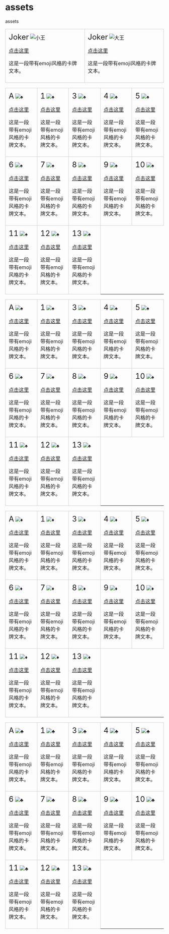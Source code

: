 # assets
assets

<!-- 在Markdown文件中插入HTML代码 -->

<table cellspacing="0" cellpadding="0">
  <!-- 第1行 -->
  <tr>
    <td style="border: 1px solid #ccc; padding: 10px; margin: 10px;">
      <div style="display: inline-block; border-radius: 5px;">
        <span style="font-size: 24px;">Joker</span>
        <img src="https://img.shields.io/badge/🃏-Joker-color.svg" alt="小王">
        <p><a href="https://example.com">点击这里</a> <!-- 插入超链接 --><p>
        <p>这是一段带有emoji风格的卡牌文本。</p>
      </div>
    </td>
    <td style="border: 1px solid #ccc; padding: 10px; margin: 10px;">
      <div style="display: inline-block; border-radius: 5px;">
        <span style="font-size: 24px;">Joker</span>
        <img src="https://img.shields.io/badge/🃏-Joker-color.svg" alt="大王">
        <p><a href="https://example.com">点击这里</a> <!-- 插入超链接 --><p>
        <p>这是一段带有emoji风格的卡牌文本。</p>
      </div>
    </td>
  </tr>
  
</table>


<!-- ♠️红桃 -->
<!-- ----------------------------------------------------------------------------------------------------------------------------------------- -->
<table cellspacing="0" cellpadding="0">
  <!-- 第1行 -->
  <tr>
    <td style="border: 1px solid #ccc; padding: 10px; margin: 10px;">
      <div style="display: inline-block; border-radius: 5px;">
        <span style="font-size: 24px;">A</span>
        <img src="https://img.shields.io/badge/%E2%99%A0-red.svg" alt="♠">
        <p><a href="https://example.com">点击这里</a> <!-- 插入超链接 --><p>
        <p>这是一段带有emoji风格的卡牌文本。</p>
      </div>
    </td>
    <td style="border: 1px solid #ccc; padding: 10px; margin: 10px;">
      <div style="display: inline-block; border-radius: 5px;">
        <span style="font-size: 24px;">1</span>
        <img src="https://img.shields.io/badge/%E2%99%A0-red.svg" alt="♠">
        <p><a href="https://example.com">点击这里</a> <!-- 插入超链接 --><p>
        <p>这是一段带有emoji风格的卡牌文本。</p>
      </div>
    </td>
    <td style="border: 1px solid #ccc; padding: 10px; margin: 10px;">
      <div style="display: inline-block; border-radius: 5px;">
        <span style="font-size: 24px;">3</span>
        <img src="https://img.shields.io/badge/%E2%99%A0-red.svg" alt="♠">
        <p><a href="https://example.com">点击这里</a> <!-- 插入超链接 --><p>
        <p>这是一段带有emoji风格的卡牌文本。</p>
      </div>
    </td>
    <td style="border: 1px solid #ccc; padding: 10px; margin: 10px;">
      <div style="display: inline-block; border-radius: 5px;">
        <span style="font-size: 24px;">4</span>
        <img src="https://img.shields.io/badge/%E2%99%A0-red.svg" alt="♠">
        <p><a href="https://example.com">点击这里</a> <!-- 插入超链接 --><p>
        <p>这是一段带有emoji风格的卡牌文本。</p>
      </div>
    </td>
    <td style="border: 1px solid #ccc; padding: 10px; margin: 10px;">
      <div style="display: inline-block; border-radius: 5px;">
        <span style="font-size: 24px;">5</span>
        <img src="https://img.shields.io/badge/%E2%99%A0-red.svg" alt="♠">
        <p><a href="https://example.com">点击这里</a> <!-- 插入超链接 --><p>
        <p>这是一段带有emoji风格的卡牌文本。</p>
      </div>
    </td>
  </tr>
  
  <!-- 在这里添加其他表格行，直到包含54张卡片 -->
  <!-- 第2行 -->
  <tr>
    <td style="border: 1px solid #ccc; padding: 10px; margin: 10px;">
      <div style="display: inline-block; border-radius: 5px;">
        <span style="font-size: 24px;">6</span>
        <img src="https://img.shields.io/badge/%E2%99%A0-red.svg" alt="♠">
        <p><a href="https://example.com">点击这里</a> <!-- 插入超链接 --><p>
        <p>这是一段带有emoji风格的卡牌文本。</p>
      </div>
    </td>
    <td style="border: 1px solid #ccc; padding: 10px; margin: 10px;">
      <div style="display: inline-block; border-radius: 5px;">
        <span style="font-size: 24px;">7</span>
        <img src="https://img.shields.io/badge/%E2%99%A0-red.svg" alt="♠">
        <p><a href="https://example.com">点击这里</a> <!-- 插入超链接 --><p>
        <p>这是一段带有emoji风格的卡牌文本。</p>
      </div>
    </td>
    <td style="border: 1px solid #ccc; padding: 10px; margin: 10px;">
      <div style="display: inline-block; border-radius: 5px;">
        <span style="font-size: 24px;">8</span>
        <img src="https://img.shields.io/badge/%E2%99%A0-red.svg" alt="♠">
        <p><a href="https://example.com">点击这里</a> <!-- 插入超链接 --><p>
        <p>这是一段带有emoji风格的卡牌文本。</p>
      </div>
    </td>
    <td style="border: 1px solid #ccc; padding: 10px; margin: 10px;">
      <div style="display: inline-block; border-radius: 5px;">
        <span style="font-size: 24px;">9</span>
        <img src="https://img.shields.io/badge/%E2%99%A0-red.svg" alt="♠">
        <p><a href="https://example.com">点击这里</a> <!-- 插入超链接 --><p>
        <p>这是一段带有emoji风格的卡牌文本。</p>
      </div>
    </td>
    <td style="border: 1px solid #ccc; padding: 10px; margin: 10px;">
      <div style="display: inline-block; border-radius: 5px;">
        <span style="font-size: 24px;">10</span>
        <img src="https://img.shields.io/badge/%E2%99%A0-red.svg" alt="♠">
        <p><a href="https://example.com">点击这里</a> <!-- 插入超链接 --><p>
        <p>这是一段带有emoji风格的卡牌文本。</p>
      </div>
    </td>    
  </tr>

 <!-- 第3行 -->
  <tr>
    <td style="border: 1px solid #ccc; padding: 10px; margin: 10px;">
      <div style="display: inline-block; border-radius: 5px;">
        <span style="font-size: 24px;">11</span>
        <img src="https://img.shields.io/badge/%E2%99%A0-red.svg" alt="♠">
        <p><a href="https://example.com">点击这里</a> <!-- 插入超链接 --><p>
        <p>这是一段带有emoji风格的卡牌文本。</p>
      </div>
    </td>
    <td style="border: 1px solid #ccc; padding: 10px; margin: 10px;">
      <div style="display: inline-block; border-radius: 5px;">
        <span style="font-size: 24px;">12</span>
        <img src="https://img.shields.io/badge/%E2%99%A0-red.svg" alt="♠">
        <p><a href="https://example.com">点击这里</a> <!-- 插入超链接 --><p>
        <p>这是一段带有emoji风格的卡牌文本。</p>
      </div>
    </td>
    <td style="border: 1px solid #ccc; padding: 10px; margin: 10px;">
      <div style="display: inline-block; border-radius: 5px;">
        <span style="font-size: 24px;">13</span>
        <img src="https://img.shields.io/badge/%E2%99%A0-red.svg" alt="♠">
        <p><a href="https://example.com">点击这里</a> <!-- 插入超链接 --><p>
        <p>这是一段带有emoji风格的卡牌文本。</p>
      </div>
    </td>    
  </tr>
</table>




<!-- ♠️黑桃 -->
<!-- ----------------------------------------------------------------------------------------------------------------------------------------- -->
<table cellspacing="0" cellpadding="0">
  <!-- 第1行 -->
  <tr>
    <td style="border: 1px solid #ccc; padding: 10px; margin: 10px;">
      <div style="display: inline-block; border-radius: 5px;">
        <span style="font-size: 24px;">A</span>
        <img src="https://img.shields.io/badge/%E2%99%A0-black.svg" alt="♠">
        <p><a href="https://example.com">点击这里</a> <!-- 插入超链接 --><p>
        <p>这是一段带有emoji风格的卡牌文本。</p>
      </div>
    </td>
    <td style="border: 1px solid #ccc; padding: 10px; margin: 10px;">
      <div style="display: inline-block; border-radius: 5px;">
        <span style="font-size: 24px;">1</span>
        <img src="https://img.shields.io/badge/%E2%99%A0-black.svg" alt="♠">
        <p><a href="https://example.com">点击这里</a> <!-- 插入超链接 --><p>
        <p>这是一段带有emoji风格的卡牌文本。</p>
      </div>
    </td>
    <td style="border: 1px solid #ccc; padding: 10px; margin: 10px;">
      <div style="display: inline-block; border-radius: 5px;">
        <span style="font-size: 24px;">3</span>
        <img src="https://img.shields.io/badge/%E2%99%A0-black.svg" alt="♠">
        <p><a href="https://example.com">点击这里</a> <!-- 插入超链接 --><p>
        <p>这是一段带有emoji风格的卡牌文本。</p>
      </div>
    </td>
    <td style="border: 1px solid #ccc; padding: 10px; margin: 10px;">
      <div style="display: inline-block; border-radius: 5px;">
        <span style="font-size: 24px;">4</span>
        <img src="https://img.shields.io/badge/%E2%99%A0-black.svg" alt="♠">
        <p><a href="https://example.com">点击这里</a> <!-- 插入超链接 --><p>
        <p>这是一段带有emoji风格的卡牌文本。</p>
      </div>
    </td>
    <td style="border: 1px solid #ccc; padding: 10px; margin: 10px;">
      <div style="display: inline-block; border-radius: 5px;">
        <span style="font-size: 24px;">5</span>
        <img src="https://img.shields.io/badge/%E2%99%A0-black.svg" alt="♠">
        <p><a href="https://example.com">点击这里</a> <!-- 插入超链接 --><p>
        <p>这是一段带有emoji风格的卡牌文本。</p>
      </div>
    </td>
  </tr>
  
  <!-- 在这里添加其他表格行，直到包含54张卡片 -->
  <!-- 第2行 -->
  <tr>
    <td style="border: 1px solid #ccc; padding: 10px; margin: 10px;">
      <div style="display: inline-block; border-radius: 5px;">
        <span style="font-size: 24px;">6</span>
        <img src="https://img.shields.io/badge/%E2%99%A0-black.svg" alt="♠">
        <p><a href="https://example.com">点击这里</a> <!-- 插入超链接 --><p>
        <p>这是一段带有emoji风格的卡牌文本。</p>
      </div>
    </td>
    <td style="border: 1px solid #ccc; padding: 10px; margin: 10px;">
      <div style="display: inline-block; border-radius: 5px;">
        <span style="font-size: 24px;">7</span>
        <img src="https://img.shields.io/badge/%E2%99%A0-black.svg" alt="♠">
        <p><a href="https://example.com">点击这里</a> <!-- 插入超链接 --><p>
        <p>这是一段带有emoji风格的卡牌文本。</p>
      </div>
    </td>
    <td style="border: 1px solid #ccc; padding: 10px; margin: 10px;">
      <div style="display: inline-block; border-radius: 5px;">
        <span style="font-size: 24px;">8</span>
        <img src="https://img.shields.io/badge/%E2%99%A0-black.svg" alt="♠">
        <p><a href="https://example.com">点击这里</a> <!-- 插入超链接 --><p>
        <p>这是一段带有emoji风格的卡牌文本。</p>
      </div>
    </td>
    <td style="border: 1px solid #ccc; padding: 10px; margin: 10px;">
      <div style="display: inline-block; border-radius: 5px;">
        <span style="font-size: 24px;">9</span>
        <img src="https://img.shields.io/badge/%E2%99%A0-black.svg" alt="♠">
        <p><a href="https://example.com">点击这里</a> <!-- 插入超链接 --><p>
        <p>这是一段带有emoji风格的卡牌文本。</p>
      </div>
    </td>
    <td style="border: 1px solid #ccc; padding: 10px; margin: 10px;">
      <div style="display: inline-block; border-radius: 5px;">
        <span style="font-size: 24px;">10</span>
        <img src="https://img.shields.io/badge/%E2%99%A0-black.svg" alt="♠">
        <p><a href="https://example.com">点击这里</a> <!-- 插入超链接 --><p>
        <p>这是一段带有emoji风格的卡牌文本。</p>
      </div>
    </td>    
  </tr>

 <!-- 第3行 -->
  <tr>
    <td style="border: 1px solid #ccc; padding: 10px; margin: 10px;">
      <div style="display: inline-block; border-radius: 5px;">
        <span style="font-size: 24px;">11</span>
        <img src="https://img.shields.io/badge/%E2%99%A0-black.svg" alt="♠">
        <p><a href="https://example.com">点击这里</a> <!-- 插入超链接 --><p>
        <p>这是一段带有emoji风格的卡牌文本。</p>
      </div>
    </td>
    <td style="border: 1px solid #ccc; padding: 10px; margin: 10px;">
      <div style="display: inline-block; border-radius: 5px;">
        <span style="font-size: 24px;">12</span>
        <img src="https://img.shields.io/badge/%E2%99%A0-black.svg" alt="♠">
        <p><a href="https://example.com">点击这里</a> <!-- 插入超链接 --><p>
        <p>这是一段带有emoji风格的卡牌文本。</p>
      </div>
    </td>
    <td style="border: 1px solid #ccc; padding: 10px; margin: 10px;">
      <div style="display: inline-block; border-radius: 5px;">
        <span style="font-size: 24px;">13</span>
        <img src="https://img.shields.io/badge/%E2%99%A0-black.svg" alt="♠">
        <p><a href="https://example.com">点击这里</a> <!-- 插入超链接 --><p>
        <p>这是一段带有emoji风格的卡牌文本。</p>
      </div>
    </td>    
  </tr>
</table>



<!--♦️红方块 -->
<!-- ----------------------------------------------------------------------------------------------------------------------------------------- -->
<table cellspacing="0" cellpadding="0">
  <!-- 第1行 -->
  <tr>
    <td style="border: 1px solid #ccc; padding: 10px; margin: 10px;">
      <div style="display: inline-block; border-radius: 5px;">
        <span style="font-size: 24px;">A</span>
        <img src="https://img.shields.io/badge/%E2%99%A6-red.svg" alt="♦">
        <p><a href="https://example.com">点击这里</a> <!-- 插入超链接 --><p>
        <p>这是一段带有emoji风格的卡牌文本。</p>
      </div>
    </td>
    <td style="border: 1px solid #ccc; padding: 10px; margin: 10px;">
      <div style="display: inline-block; border-radius: 5px;">
        <span style="font-size: 24px;">1</span>
        <img src="https://img.shields.io/badge/%E2%99%A6-red.svg" alt="♦">
        <p><a href="https://example.com">点击这里</a> <!-- 插入超链接 --><p>
        <p>这是一段带有emoji风格的卡牌文本。</p>
      </div>
    </td>
    <td style="border: 1px solid #ccc; padding: 10px; margin: 10px;">
      <div style="display: inline-block; border-radius: 5px;">
        <span style="font-size: 24px;">3</span>
        <img src="https://img.shields.io/badge/%E2%99%A6-red.svg" alt="♦">
        <p><a href="https://example.com">点击这里</a> <!-- 插入超链接 --><p>
        <p>这是一段带有emoji风格的卡牌文本。</p>
      </div>
    </td>
    <td style="border: 1px solid #ccc; padding: 10px; margin: 10px;">
      <div style="display: inline-block; border-radius: 5px;">
        <span style="font-size: 24px;">4</span>
        <img src="https://img.shields.io/badge/%E2%99%A6-red.svg" alt="♦">
        <p><a href="https://example.com">点击这里</a> <!-- 插入超链接 --><p>
        <p>这是一段带有emoji风格的卡牌文本。</p>
      </div>
    </td>
    <td style="border: 1px solid #ccc; padding: 10px; margin: 10px;">
      <div style="display: inline-block; border-radius: 5px;">
        <span style="font-size: 24px;">5</span>
        <img src="https://img.shields.io/badge/%E2%99%A6-red.svg" alt="♦">
        <p><a href="https://example.com">点击这里</a> <!-- 插入超链接 --><p>
        <p>这是一段带有emoji风格的卡牌文本。</p>
      </div>
    </td>
  </tr>
  
  <!-- 在这里添加其他表格行，直到包含54张卡片 -->
  <!-- 第2行 -->
  <tr>
    <td style="border: 1px solid #ccc; padding: 10px; margin: 10px;">
      <div style="display: inline-block; border-radius: 5px;">
        <span style="font-size: 24px;">6</span>
        <img src="https://img.shields.io/badge/%E2%99%A6-red.svg" alt="♦">
        <p><a href="https://example.com">点击这里</a> <!-- 插入超链接 --><p>
        <p>这是一段带有emoji风格的卡牌文本。</p>
      </div>
    </td>
    <td style="border: 1px solid #ccc; padding: 10px; margin: 10px;">
      <div style="display: inline-block; border-radius: 5px;">
        <span style="font-size: 24px;">7</span>
        <img src="https://img.shields.io/badge/%E2%99%A6-red.svg" alt="♦">
        <p><a href="https://example.com">点击这里</a> <!-- 插入超链接 --><p>
        <p>这是一段带有emoji风格的卡牌文本。</p>
      </div>
    </td>
    <td style="border: 1px solid #ccc; padding: 10px; margin: 10px;">
      <div style="display: inline-block; border-radius: 5px;">
        <span style="font-size: 24px;">8</span>
        <img src="https://img.shields.io/badge/%E2%99%A6-red.svg" alt="♦">
        <p><a href="https://example.com">点击这里</a> <!-- 插入超链接 --><p>
        <p>这是一段带有emoji风格的卡牌文本。</p>
      </div>
    </td>
    <td style="border: 1px solid #ccc; padding: 10px; margin: 10px;">
      <div style="display: inline-block; border-radius: 5px;">
        <span style="font-size: 24px;">9</span>
        <img src="https://img.shields.io/badge/%E2%99%A6-red.svg" alt="♦">
        <p><a href="https://example.com">点击这里</a> <!-- 插入超链接 --><p>
        <p>这是一段带有emoji风格的卡牌文本。</p>
      </div>
    </td>
    <td style="border: 1px solid #ccc; padding: 10px; margin: 10px;">
      <div style="display: inline-block; border-radius: 5px;">
        <span style="font-size: 24px;">10</span>
        <img src="https://img.shields.io/badge/%E2%99%A6-red.svg" alt="♦">
        <p><a href="https://example.com">点击这里</a> <!-- 插入超链接 --><p>
        <p>这是一段带有emoji风格的卡牌文本。</p>
      </div>
    </td>    
  </tr>

 <!-- 第3行 -->
  <tr>
    <td style="border: 1px solid #ccc; padding: 10px; margin: 10px;">
      <div style="display: inline-block; border-radius: 5px;">
        <span style="font-size: 24px;">11</span>
        <img src="https://img.shields.io/badge/%E2%99%A6-red.svg" alt="♦">
        <p><a href="https://example.com">点击这里</a> <!-- 插入超链接 --><p>
        <p>这是一段带有emoji风格的卡牌文本。</p>
      </div>
    </td>
    <td style="border: 1px solid #ccc; padding: 10px; margin: 10px;">
      <div style="display: inline-block; border-radius: 5px;">
        <span style="font-size: 24px;">12</span>
        <img src="https://img.shields.io/badge/%E2%99%A6-red.svg" alt="♦">
        <p><a href="https://example.com">点击这里</a> <!-- 插入超链接 --><p>
        <p>这是一段带有emoji风格的卡牌文本。</p>
      </div>
    </td>
    <td style="border: 1px solid #ccc; padding: 10px; margin: 10px;">
      <div style="display: inline-block; border-radius: 5px;">
        <span style="font-size: 24px;">13</span>
        <img src="https://img.shields.io/badge/%E2%99%A6-red.svg" alt="♦">
        <p><a href="https://example.com">点击这里</a> <!-- 插入超链接 --><p>
        <p>这是一段带有emoji风格的卡牌文本。</p>
      </div>
    </td>    
  </tr>
</table>


<!-- 黑梅♣️ -->
<!-- ----------------------------------------------------------------------------------------------------------------------------------------- -->
<table cellspacing="0" cellpadding="0">
  <!-- 第1行 -->
  <tr>
    <td style="border: 1px solid #ccc; padding: 10px; margin: 10px;">
      <div style="display: inline-block; border-radius: 5px;">
        <span style="font-size: 24px;">A</span>
        <img src="https://img.shields.io/badge/%E2%99%A3-black.svg" alt="♣">  
        <p><a href="https://example.com">点击这里</a> <!-- 插入超链接 --><p>
        <p>这是一段带有emoji风格的卡牌文本。</p>
      </div>
    </td>
    <td style="border: 1px solid #ccc; padding: 10px; margin: 10px;">
      <div style="display: inline-block; border-radius: 5px;">
        <span style="font-size: 24px;">1</span>
        <img src="https://img.shields.io/badge/%E2%99%A3-black.svg" alt="♣">
        <p><a href="https://example.com">点击这里</a> <!-- 插入超链接 --><p>
        <p>这是一段带有emoji风格的卡牌文本。</p>
      </div>
    </td>
    <td style="border: 1px solid #ccc; padding: 10px; margin: 10px;">
      <div style="display: inline-block; border-radius: 5px;">
        <span style="font-size: 24px;">3</span>
        <img src="https://img.shields.io/badge/%E2%99%A3-black.svg" alt="♣">
        <p><a href="https://example.com">点击这里</a> <!-- 插入超链接 --><p>
        <p>这是一段带有emoji风格的卡牌文本。</p>
      </div>
    </td>
    <td style="border: 1px solid #ccc; padding: 10px; margin: 10px;">
      <div style="display: inline-block; border-radius: 5px;">
        <span style="font-size: 24px;">4</span>
        <img src="https://img.shields.io/badge/%E2%99%A3-black.svg" alt="♣">
        <p><a href="https://example.com">点击这里</a> <!-- 插入超链接 --><p>
        <p>这是一段带有emoji风格的卡牌文本。</p>
      </div>
    </td>
    <td style="border: 1px solid #ccc; padding: 10px; margin: 10px;">
      <div style="display: inline-block; border-radius: 5px;">
        <span style="font-size: 24px;">5</span>
        <img src="https://img.shields.io/badge/%E2%99%A3-black.svg" alt="♣">
        <p><a href="https://example.com">点击这里</a> <!-- 插入超链接 --><p>
        <p>这是一段带有emoji风格的卡牌文本。</p>
      </div>
    </td>
  </tr>
  
  <!-- 在这里添加其他表格行，直到包含54张卡片 -->
  <!-- 第2行 -->
  <tr>
    <td style="border: 1px solid #ccc; padding: 10px; margin: 10px;">
      <div style="display: inline-block; border-radius: 5px;">
        <span style="font-size: 24px;">6</span>
        <img src="https://img.shields.io/badge/%E2%99%A3-black.svg" alt="♣">
        <p><a href="https://example.com">点击这里</a> <!-- 插入超链接 --><p>
        <p>这是一段带有emoji风格的卡牌文本。</p>
      </div>
    </td>
    <td style="border: 1px solid #ccc; padding: 10px; margin: 10px;">
      <div style="display: inline-block; border-radius: 5px;">
        <span style="font-size: 24px;">7</span>
        <img src="https://img.shields.io/badge/%E2%99%A3-black.svg" alt="♣">
        <p><a href="https://example.com">点击这里</a> <!-- 插入超链接 --><p>
        <p>这是一段带有emoji风格的卡牌文本。</p>
      </div>
    </td>
    <td style="border: 1px solid #ccc; padding: 10px; margin: 10px;">
      <div style="display: inline-block; border-radius: 5px;">
        <span style="font-size: 24px;">8</span>
        <img src="https://img.shields.io/badge/%E2%99%A3-black.svg" alt="♣">
        <p><a href="https://example.com">点击这里</a> <!-- 插入超链接 --><p>
        <p>这是一段带有emoji风格的卡牌文本。</p>
      </div>
    </td>
    <td style="border: 1px solid #ccc; padding: 10px; margin: 10px;">
      <div style="display: inline-block; border-radius: 5px;">
        <span style="font-size: 24px;">9</span>
        <img src="https://img.shields.io/badge/%E2%99%A3-black.svg" alt="♣">
        <p><a href="https://example.com">点击这里</a> <!-- 插入超链接 --><p>
        <p>这是一段带有emoji风格的卡牌文本。</p>
      </div>
    </td>
    <td style="border: 1px solid #ccc; padding: 10px; margin: 10px;">
      <div style="display: inline-block; border-radius: 5px;">
        <span style="font-size: 24px;">10</span>
        <img src="https://img.shields.io/badge/%E2%99%A3-black.svg" alt="♣">
        <p><a href="https://example.com">点击这里</a> <!-- 插入超链接 --><p>
        <p>这是一段带有emoji风格的卡牌文本。</p>
      </div>
    </td>    
  </tr>

 <!-- 第3行 -->
  <tr>
    <td style="border: 1px solid #ccc; padding: 10px; margin: 10px;">
      <div style="display: inline-block; border-radius: 5px;">
        <span style="font-size: 24px;">11</span>
        <img src="https://img.shields.io/badge/%E2%99%A3-black.svg" alt="♣">
        <p><a href="https://example.com">点击这里</a> <!-- 插入超链接 --><p>
        <p>这是一段带有emoji风格的卡牌文本。</p>
      </div>
    </td>
    <td style="border: 1px solid #ccc; padding: 10px; margin: 10px;">
      <div style="display: inline-block; border-radius: 5px;">
        <span style="font-size: 24px;">12</span>
        <img src="https://img.shields.io/badge/%E2%99%A3-black.svg" alt="♣">
        <p><a href="https://example.com">点击这里</a> <!-- 插入超链接 --><p>
        <p>这是一段带有emoji风格的卡牌文本。</p>
      </div>
    </td>
    <td style="border: 1px solid #ccc; padding: 10px; margin: 10px;">
      <div style="display: inline-block; border-radius: 5px;">
        <span style="font-size: 24px;">13</span>
        <img src="https://img.shields.io/badge/%E2%99%A3-black.svg" alt="♣">
        <p><a href="https://example.com">点击这里</a> <!-- 插入超链接 --><p>
        <p>这是一段带有emoji风格的卡牌文本。</p>
      </div>
    </td>    
  </tr>
</table>
